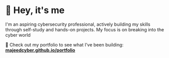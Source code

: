 # 👋 Hey, it's me 

I'm an aspiring cybersecurity professional, actively building my skills through self-study and hands-on projects. My focus is on breaking into the cyber world


🚀 Check out my portfolio to see what I’ve been building:  
**[majeedcyber.github.io/portfolio](https://majeedcyber.github.io/portfolio)**


